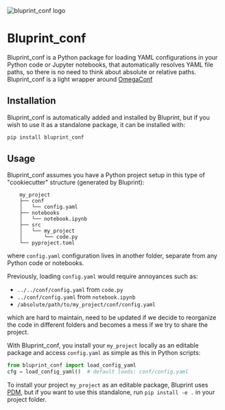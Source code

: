 ![bluprint_conf logo](images/bluprintconf_logo.png)

# Bluprint_conf

Bluprint_conf is a Python package for loading YAML configurations in your Python
code or Jupyter notebooks, that automatically resolves YAML file paths, so
there is no need to think about absolute or relative paths. Bluprint_conf is a 
light wrapper around [OmegaConf](https://omegaconf.readthedocs.io/en/)

## Installation

Bluprint_conf is automatically added and installed by Bluprint, but if you wish
to use it as a standalone package, it can be installed with:

```sh
pip install bluprint_conf
```

## Usage

Bluprint_conf assumes you have a Python project setup in this type of
"cookiecutter" structure (generated by Bluprint):

```
	my_project
	├── conf
	│   └── config.yaml
	├── notebooks
	│   └── notebook.ipynb
	├── src
	│   └── my_project
	│   	└── code.py
	└── pyproject.toml
```

where `config.yaml` configuration lives in another folder, separate from any
Python code or notebooks. 

Previously, loading `config.yaml` would require annoyances such as:

- `../../conf/config.yaml` from `code.py`
- `../conf/config.yaml` from `notebook.ipynb`
- `/absolute/path/to/my_project/conf/config.yaml`

which are hard to maintain, need to be updated if we decide to reorganize the 
code in different folders and becomes a mess if we try to share the project.

With Bluprint_conf, you install your `my_project` locally as an editable
package and access `config.yaml` as simple as this in Python scripts:

```py
from bluprint_conf import load_config_yaml
cfg = load_config_yaml()  # default loads: conf/config.yaml
```

To install your project `my_project` as an editable package, Bluprint uses
[PDM](https://pdm-project.org/latest/), but if you want to use this standalone,
run `pip install -e .` in your project folder.
